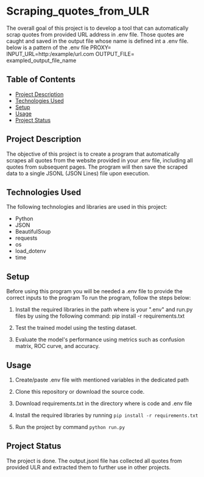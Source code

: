 # Scraping_quotes_from_ULR

The overall goal of this project is to develop a tool that can automatically scrap quotes from provided URL address in .env file. Those quotes are caught and saved in the output file whose name is defined int a .env file. below is a pattern of the .env file
PROXY=
INPUT_URL=http:/example/url.com
OUTPUT_FILE= exampled_output_file_name

## Table of Contents
- [Project Description](#project-description)
- [Technologies Used](#technologies-used)
- [Setup](#setup)
- [Usage](#usage)
- [Project Status](#project-status)

## Project Description
The objective of this project is to create a program that automatically scrapes all quotes from the website provided in your .env file,  including all quotes from subsequent pages. The program will then save the scraped data to a single JSONL (JSON Lines) file upon execution.

## Technologies Used
The following technologies and libraries are used in this project:
- Python
- JSON
- BeautifulSoup
- requests
- os
- load_dotenv
- time

## Setup
Before using this program you will be needed a .env file to provide the correct inputs to the program
To run the program, follow the steps below:

1. Install the required libraries in the path where is your ".env" and run.py files by using the following command:
 pip install -r requirements.txt

5. Test the trained model using the testing dataset.

6. Evaluate the model's performance using metrics such as confusion matrix, ROC curve, and accuracy.

## Usage

1. Create/paste .env file with mentioned variables in the dedicated path

2. Clone this repository or download the source code.

3. Download requirements.txt in the directory where is code and .env file

4. Install the required libraries by running
``` pip install -r requirements.txt ```

5. Run the project by command ``` python run.py ```


## Project Status
The project is done. The output.jsonl file has collected all quotes from provided ULR and extracted them to further use in other projects.
